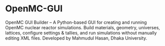 # OpenMC-GUI
OpenMC GUI Builder – A Python-based GUI for creating and running OpenMC nuclear reactor simulations. Build materials, geometry, universes, lattices, configure settings &amp; tallies, and run simulations without manually editing XML files. Developed by Mahmudul Hasan, Dhaka University.
